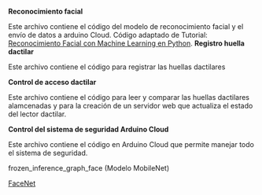 **Reconocimiento facial**

Este archivo contiene el código del modelo de reconocimiento facial y el envío de datos a arduino Cloud.
Código adaptado de Tutorial: [Reconocimiento Facial con Machine Learning en Python](https://www.codificandobits.com/blog/tutorial-reconocimiento-facial-python/).
**Registro huella dactilar**

Este archivo contiene el código para registrar las huellas dactilares

**Control de acceso dactilar**

Este archivo contiene el código para leer y comparar las huellas dactilares alamcenadas y para la creación de un servidor web que actualiza el estado del lector dactilar.

**Control del sistema de seguridad Arduino Cloud**

Este archivo contiene el código en Arduino Cloud que permite manejar todo el sistema de seguridad.

frozen_inference_graph_face (Modelo MobileNet)

[FaceNet](https://pypi.org/project/keras-facenet/)
